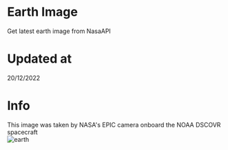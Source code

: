 # Earth Image
Get latest earth image from NasaAPI

<!-- Earth Image Update -->
# Updated at 
20/12/2022 <br> 
# Info
This image was taken by NASA's EPIC camera onboard the NOAA DSCOVR spacecraft <br> 
![earth](https://api.nasa.gov/EPIC/archive/natural/2022/12/20/png/epic_1b_20221220003633.png?api_key=V80HNcPBnQWG82pxQoF7UZtXG7ga5XaLHQehkKXG) 
<!-- /Earth Image Update -->